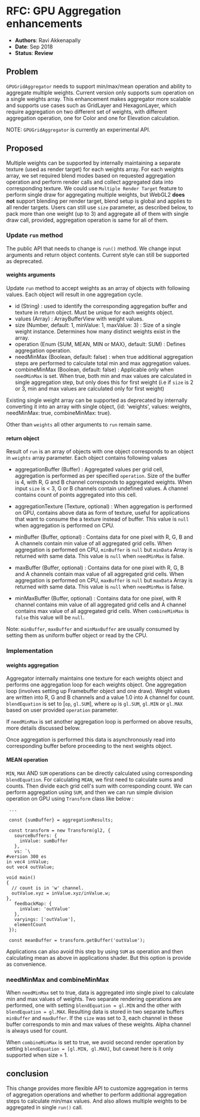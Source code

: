 # RFC: GPU Aggregation enhancements

* **Authors**: Ravi Akkenapally
* **Date**: Sep 2018
* **Status**: **Review**

## Problem

`GPUGridAggregator` needs to support min/max/mean operation and ability to aggregate multiple weights. Current version only supports sum operation on a single weights array. This enhancement makes aggregator more scalable and supports use cases such as GridLayer and HexagonLayer, which require aggregation on two different set of weights, with different aggregation operation, one for Color and one for Elevation calculation.

NOTE: `GPUGridAggregator` is currently an experimental API.


## Proposed

Multiple weights can be supported by internally maintaining a separate texture (used as render target) for each weights array. For each weights array, we set required blend modes based on requested aggregation operation and perform render calls and collect aggregated data into corresponding texture. We could use `Multiple Render Target` feature to perform single draw for aggregating multiple weights, but WebGL2 **does not** support blending per render target, blend setup is global and applies to all render targets. Users can still use `size` parameter, as described below, to pack more than one weight (up to 3) and aggregate all of them with single draw call, provided, aggregation operation is same for all of them.


### Update `run` method

The public API that needs to change is `run()` method. We change input arguments and return object contents. Current style can still be supported as deprecated.

#### weights arguments

Update `run` method to accept weights as an array of objects with following values. Each object will result in one aggregation cycle.

  * id (String) : used to identify the corresponding aggregation buffer and texture in return object. Must be unique for each weights object.
  * values (Array) : ArrayBufferView with weight values.
  * size (Number, default: 1, minValue: 1, maxValue: 3) : Size of a single weight instance. Determines how many distinct weights exist in the array.
  * operation (Enum {SUM, MEAN, MIN or MAX}, default: SUM) : Defines aggregation operation.
  * needMinMax (Boolean, default: false) : when true additional aggregation steps are performed to calculate total min and max aggregation values.
  * combineMinMax (Boolean, default: false) : Applicable only when `needMinMax` is set. When true, both min and max values are calculated in single aggregation step, but only does this for first weight (i.e if `size` is 2 or 3, min and max values are calculated only for first weight)

Existing single weight array can be supported as deprecated by internally converting it into an array with single object, {id: 'weights', values: weights, needMinMax: true, combineMinMax: true}.

Other than `weights` all other arguments to `run` remain same.

#### return object

Result of `run` is an array of objects with one object corresponds to an object in `weights` array parameter. Each object contains following values

  * aggregationBuffer (Buffer) : Aggregated values per grid cell, aggregation is performed as per specified `operation`. Size of the buffer is 4, with R, G and B channel corresponds to aggregated weights. When input `size` is < 3, G or B channels contain undefined values. A channel contains count of points aggregated into this cell.

  * aggregationTexture (Texture, optional) : When aggregation is performed on GPU, contains above data as form of texture, useful for applications that want to consume the a texture instead of buffer. This value is `null` when aggregation is performed on CPU.

  * minBuffer (Buffer, optional) : Contains data for one pixel with R, G, B and A channels contain min value of all aggregated grid cells. When aggregation is performed on CPU, `minBuffer` is `null` but `minData` Array is returned with same data. This value is `null` when `needMinMax` is false.

  * maxBuffer (Buffer, optional) : Contains data for one pixel with R, G, B and A channels contain max value of all aggregated grid cells. When aggregation is performed on CPU, `maxBuffer` is `null` but `maxData` Array is returned with same data. This value is `null` when `needMinMax` is false.

  * minMaxBuffer (Buffer, optional) : Contains data for one pixel, with R channel contains min value of all aggregated grid cells and A channel contains max value of all aggregated grid cells. When `combineMinMax` is `false` this value will be `null`.

  Note: `minBuffer`, `maxBuffer` and `minMaxBuffer` are usually consumed by setting them as uniform buffer object or read by the CPU.


### Implementation

#### weights aggregation

Aggregator internally maintains one texture for each weights object and performs one aggregation loop for each weights object. One aggregation loop (involves setting up Framebuffer object and one draw). Weight values are written into R, G and B channels and a value 1.0 into A channel for count. `blendEquation` is set to [`op`, `gl.SUM`], where `op` is `gl.SUM`, `gl.MIN` or `gl.MAX` based on user provided `operation` parameter.

If `needMinMax` is set another aggregation loop is performed on above results, more details discussed below.

Once aggregation is performed this data is asynchronously read into corresponding buffer before proceeding to the next weights object.


#### MEAN operation

`MIN`, `MAX` AND `SUM` operations can be directly calculated using corresponding `blendEquation`. For calculating `MEAN`, we first need to calculate sums and counts. Then divide each grid cell's sum with corresponding count. We can perform aggregation using `SUM`, and then we can run simple division operation on GPU using `Transform` class like below :

```
 ...

 const {sumBuffer} = aggregationResults;

 const transform = new Transform(gl2, {
   sourceBuffers: {
     inValue: sumBuffer
   },
   vs: `\
#version 300 es
in vec4 inValue;
out vec4 outValue;

void main()
{
  // count is in 'w' channel.
  outValue.xyz = inValue.xyz/inValue.w;
},
   feedbackMap: {
     inValue: 'outValue'
   },
   varyings: ['outValue'],
   elementCount
 });

 const meanBuffer = transform.getBuffer('outValue');

```

Applications can also avoid this step by using `SUM` as operation and then calculating mean as above in applications shader. But this option is provide as convenience.


### needMinMax and combineMinMax

When `needMinMax` set to true, data is aggregated into single pixel to calculate min and max values of weights. Two separate rendering operations are performed, one with setting `blendEquation = gl.MIN` and the other with `blendEquation = gl.MAX`. Resulting data is stored in two separate buffers `minBuffer` and `maxBuffer`. If the `size` was set to 3, each channel in these buffer corresponds to min and max values of these weights. Alpha channel is always used for count.

When `combineMinMax` is set to true, we avoid second render operation by setting `blendEquation = [gl.MIN, gl.MAX]`, but caveat here is it only supported when size = 1.


## conclusion

This change provides more flexible API to customize aggregation in terms of aggregation operations and whether to perform additional aggregation steps to calculate min/max values. And also allows multiple weights to be aggregated in single `run()` call.
